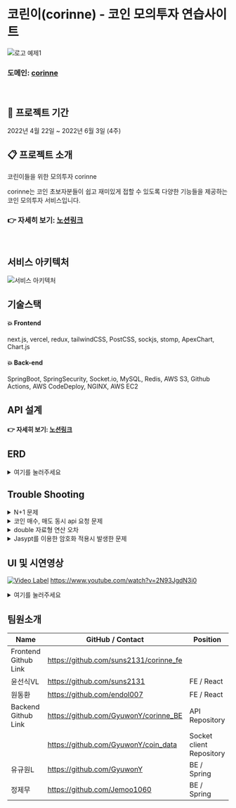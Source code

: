 # 코린이(corinne) - 코인 모의투자 연습사이트

![로고 예제1](https://user-images.githubusercontent.com/42165194/170652570-58f367d8-dd2a-4c6e-9ff1-880decb4eb3e.png)

### 도메인: [corinne](https://www.corinne.kr)

<br/>

## :calendar: 프로젝트 기간

2022년 4월 22일 ~ 2022년 6월 3일 (4주)

## :clipboard: 프로젝트 소개

코린이들을 위한 모의투자 corinne

corinne는 코인 초보자분들이 쉽고 재미있게 접할 수 있도록 다양한 기능들을 제공하는 코인 모의투자 서비스입니다.

### 👉 자세히 보기: [노션링크](https://believed-tuba-3d0.notion.site/corinne-2a77c90129b646baacbc3365845d135a)

<br/>

## 서비스 아키텍처

![서비스 아키텍처](https://user-images.githubusercontent.com/93954839/170642303-5fc5675f-37a7-450b-9611-3710fcb410eb.PNG)

## 기술스택

#### :boom: Frontend

next.js, vercel, redux, tailwindCSS, PostCSS, sockjs, stomp, ApexChart, Chart.js

#### :boom: Back-end

SpringBoot, SpringSecurity, Socket.io, MySQL, Redis, AWS S3, Github Actions,  AWS CodeDeploy,  NGINX,  AWS EC2

## API 설계

#### 👉 자세히 보기: [노션링크](https://www.notion.so/a0ea3128fff149368cce366a0ee1462d?v=d003aab079944f109f825390bff57adc)

## ERD
<details>
<summary>여기를 눌러주세요</summary>
<div markdown="1">
  
![ERD](https://user-images.githubusercontent.com/95765861/173230013-383dbe45-3e14-4af1-81b4-4b000da151f4.png)
  
</div>
</details>

## Trouble Shooting
<details markdown="1">
<summary>N+1 문제</summary>
  
### ✅ 문제상황

> 유저 랭킹리스트 데이터를 뽑기 위해 findAll 풀스캔 조회할 경우 보유 코인 정보(하위엔티티)를 찾는 쿼리가 N개 추가로 발생.  

### ✅ 해결방안

> 1. fetch join을 이용해 user정보를 찾을 때 coin 정보를 같이 찾는다.
> 2. @EntityGraph 어노테이션을 이용해 user 정보를 찾을 때 coin 정보를 같이 찾는다.

### ✅ 결과
> 해결 전 
![image](https://user-images.githubusercontent.com/95765861/173232176-d2ac8cf1-b49b-4297-a2af-4ae8f95f9ca9.png)

> 해결 후
![image1](https://user-images.githubusercontent.com/95765861/173232182-0f68ba89-d3b7-482c-962c-d085a32cbd4c.png)

> 6,000 row 기준 49,198ms 에서 505ms 로 성능 개선

</details>
<details markdown="1">
<summary>코인 매수, 매도 동시 api 요청 문제</summary>
  
### ✅ 문제상황

> 코인 구매, 판매 api  테스트 중,  동시 요청이 들어오면 해당 유저 보유 계좌 금액 데이터에 변질 문제 발생.  

### ✅ 해결방안

> 1. JPA를 사용하면 READ COMMITTED 이상의 격리 수준이 필요할 때 비관적 락 혹은 낙관적 락을 선택해야 한다.

### ✅ 결과
> 총 판매 갯수 한정 되어 있는 상품과는 달리 한도가 없는 코인 구매는 충돌 발생 확률이 낮다고 판단되어  버전 관리를 통한 낙관적 락 적용   
![image](https://user-images.githubusercontent.com/95765861/173232723-aed2440f-1f07-46c9-ac4a-0127521ca17b.png)


</details>
<details markdown="1">
<summary>double 자료형 연산 오차</summary>
  
### ✅ 문제상황

>12.23와 34.45을 더했으니 결과로 46.68을 예상했겠지만, 실제로는 46.68000000000001가 출력되는 문제 발생    
![image](https://user-images.githubusercontent.com/95765861/173233250-f0018598-ab8d-4b37-94f7-cb3f0b47deda.png) 

### ✅ 해결방안

> 부동 소수점 표현 방식의 오차를 해결하기 위해 자바에서는 BigDecimal 클래스를 제공한다.


### ✅ 결과
> 46.68오차 범위 해결  
![image](https://user-images.githubusercontent.com/95765861/173233432-d750ae77-f576-4b61-90ba-c090fbf8442d.png)



</details>

<details markdown="1">
<summary>Jasypt를 이용한 암호화 적용시 발생한 문제</summary>
  
### ✅ 문제상황

> git actions를 활용한 CI/CD 구현 중에 주요 정보가 들어있는 application.properties를 github push 해야되는 상황

### ✅ 해결방안

> 1. Jasypt 클래스를 이용하여 암호화

### ✅ 결과
> 암호화 결과  
![image](https://user-images.githubusercontent.com/95765861/173232641-8a10a8aa-f039-4310-b78f-30f9e0e8c187.png)

</details>


## UI 및 시연영상

[![Video Label](http://img.youtube.com/vi/2N93JgdN3i0/0.jpg)](https://youtu.be/2N93JgdN3i0)
https://www.youtube.com/watch?v=2N93JgdN3i0


<details>
<summary>여기를 눌러주세요</summary>
<div markdown="1">   

#### 메인페이지

![메인페이지](https://user-images.githubusercontent.com/93954839/170641474-02c4b7c7-5a94-450f-b026-a34d94643801.PNG)

#### 모의투자페이지

![모의투자화면](https://user-images.githubusercontent.com/93954839/170641555-55b3c709-ad0a-4475-a030-fa5c4871845e.PNG)

#### 랭킹페이지

![랭킹페이지](https://user-images.githubusercontent.com/93954839/170641525-ac36933e-cd80-4cf6-a462-f091431c2816.PNG)

#### 마이페이지

![마이페이지](https://user-images.githubusercontent.com/93954839/170641538-59df30c8-a305-4006-8b44-c2abade7a418.PNG)
  
</div>
</details>

## 팀원소개

| Name                 | GitHub / Contact                       | Position    |
| -------------------- | -------------------------------------- | ----------- |
| Frontend Github Link | https://github.com/suns2131/corinne_fe |
| 윤선식VL             | https://github.com/suns2131            | FE / React  |
| 원동환               | https://github.com/endol007            | FE / React  |
| Backend Github Link  | https://github.com/GyuwonY/corinne_BE  | API Repository |
|                      | https://github.com/GyuwonY/coin_data   | Socket client Repository |
| 유규원L              | https://github.com/GyuwonY             | BE / Spring |
| 정제무               | https://github.com/Jemoo1060           | BE / Spring |     |
